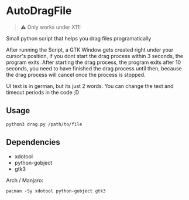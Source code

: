 # AutoDragFile

> :warning: Only works under X11!

Small python script that helps you drag files programatically

After running the Script, a GTK Window gets created right under your cursor's position,
if you dont start the drag process within 3 seconds, the program exits.
After starting the drag process, the program exits after 10 seconds,
you need to have finished the drag process until then, because the drag process will cancel
once the process is stopped.

UI text is in german, but its just 2 words.
You can change the text and timeout periods in the code ;D

## Usage
```
python3 drag.py /path/to/file
```

## Dependencies
* xdotool
* python-gobject
* gtk3

Arch / Manjaro:
```
pacman -Sy xdotool python-gobject gtk3
```
